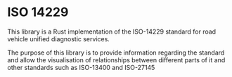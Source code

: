 # ISO 14229

This library is a Rust implementation of the ISO-14229 standard for road vehicle unified diagnostic services.

The purpose of this library is to provide information regarding the standard and allow the visualisation of relationships between different parts of it and other standards such as ISO-13400 and ISO-27145
